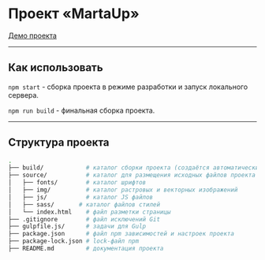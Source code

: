 # Проект «MartaUp»

[Демо проекта](https://mephistofeel.github.io/martaup/index.html)

---

## Как использовать

`npm start` - сборка проекта в режиме разработки и запуск локального сервера.

`npm run build` - финальная сборка проекта.

---

## Структура проекта

```bash
.
├── build/            # каталог сборки проекта (cоздаётся автоматически)
├── source/           # каталог для размещения исходных файлов проекта
│   ├── fonts/        # каталог шрифтов
│   ├── img/          # каталог растровых и векторных изображений
│   ├── js/           # каталог JS файлов
│   ├── sass/       # каталог файлов стилей
│   └── index.html    # файл разметки страницы
├── .gitignore        # файл исключений Git
├── gulpfile.js/      # задачи для Gulp
├── package.json      # файл npm зависимостей и настроек проекта
├── package-lock.json # lock-файл npm
├── README.md         # документация проекта
```

